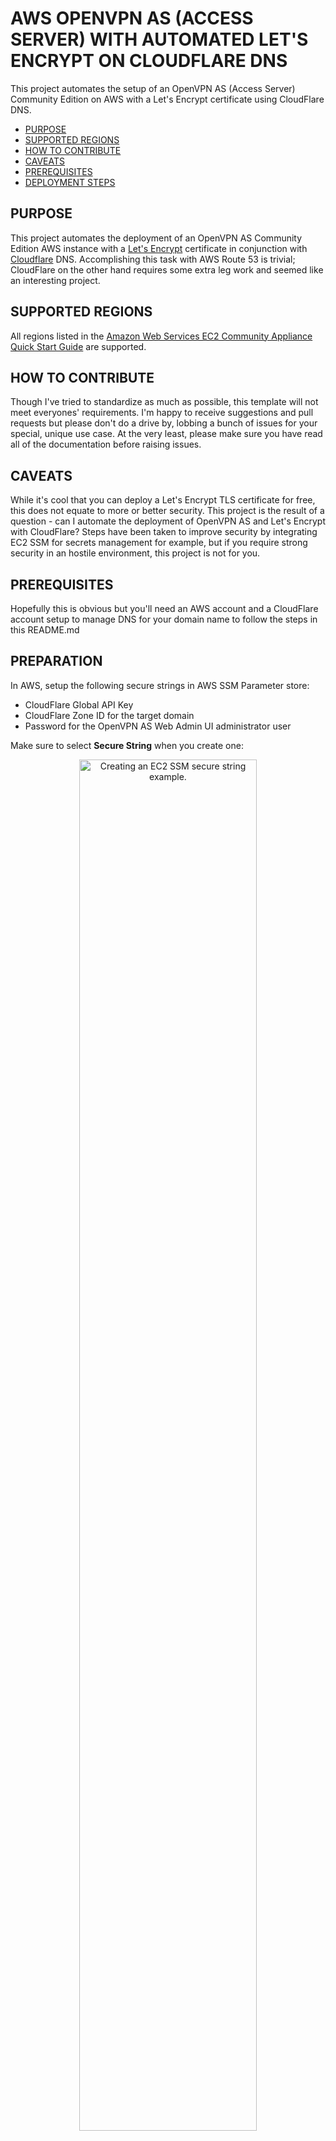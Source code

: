
# AWS OPENVPN AS (ACCESS SERVER) WITH AUTOMATED LET'S ENCRYPT ON CLOUDFLARE DNS

This project automates the setup of an OpenVPN AS (Access Server) Community Edition on AWS with a Let's Encrypt certificate using CloudFlare DNS.

- [PURPOSE](#purpose)
- [SUPPORTED REGIONS](#supported-regions)
- [HOW TO CONTRIBUTE](#how-to-contribute)
- [CAVEATS](#caveats)
- [PREREQUISITES](#prerequisites)
- [DEPLOYMENT STEPS](#deployment-steps)


## PURPOSE

This project automates the deployment of an OpenVPN AS Community Edition AWS instance with a [Let's Encrypt](https://letsencrypt.org/) certificate in conjunction with [Cloudflare](https://www.cloudflare.com/) DNS. Accomplishing this task with AWS Route 53 is trivial; CloudFlare on the other hand requires some extra leg work and seemed like an interesting project.

## SUPPORTED REGIONS

All regions listed in the [Amazon Web Services EC2 Community Appliance Quick Start Guide](https://docs.openvpn.net/how-to-tutorialsguides/amazon-ec2-appliance-ami-quick-start-guide/) are supported.

## HOW TO CONTRIBUTE

Though I've tried to standardize as much as possible, this template will not meet everyones' requirements. I'm happy to receive suggestions and pull requests but please don't do a drive by, lobbing a bunch of issues for your special, unique use case. At the very least, please make sure you have read all of the documentation before raising issues.

## CAVEATS

While it's cool that you can deploy a Let's Encrypt TLS certificate for free, this does not equate to more or better security. This project is the result of a question - can I automate the deployment of OpenVPN AS and Let's Encrypt with CloudFlare? Steps have been taken to improve security by integrating EC2 SSM for secrets management for example, but if you require strong security in an hostile environment, this project is not for you.

## PREREQUISITES

Hopefully this is obvious but you'll need an AWS account and a CloudFlare account setup to manage DNS for your domain name to follow the steps in this README.md

## PREPARATION

In AWS, setup the following secure strings in AWS SSM Parameter store:

* CloudFlare Global API Key
* CloudFlare Zone ID for the target domain
* Password for the OpenVPN AS Web Admin UI administrator user

Make sure to select **Secure String** when you create one:
<p align="center">
<img src="https://github.com/virtualjj/automated-openvpnas-cloudflare-letsencrypt/blob/master/images/readme/prep-creating-secure-string.jpg" alt="Creating an EC2 SSM secure string example." height="75%" width="75%">
</p>

When you are done, you should have something similar to the screenshot below:
<p align="center">
<img src="https://github.com/virtualjj/automated-openvpnas-cloudflare-letsencrypt/blob/master/images/readme/prep-final-secure-strings-sample.jpg" alt="Sample AWS EC2 SSM secure strings." height="75%" width="75%">
</p>

Also, make sure you don't have any A records in your CloudFlare DNS that might conflict. This tutorial assumes a domain with no other DNS records:

<p align="center">
<img src="https://github.com/virtualjj/automated-openvpnas-cloudflare-letsencrypt/blob/master/images/readme/prep-cf-no-records-sample.jpg" alt="CloudFlare DNS with no records example." height="75%" width="75%">
</p>

## DEPLOYMENT STEPS

Deployment is fairly straight forward.

Make sure that you are in the same region that you created your SSM secure sting parameters and click the **Launch Stack** button below:

[![Launch CloudFormation Stack](https://s3.amazonaws.com/cloudformation-examples/cloudformation-launch-stack.png
)](https://console.aws.amazon.com/cloudformation/home#/stacks/new?stackName=openvpnas-cf-letsencrypt&templateURL=https://s3-us-west-2.amazonaws.com/github-automated-openvpnas-cloudflare-letsencrypt/automated-openvpnas-cloudflare-letsencrypt.yml)

Enter the references to the SSM secure strings for your private CloudFlare account API data. Make sure that you don't mix up the Global API Key and Zone ID fields as it will fail and not create an A record in CloudFlare that points to your AWS EIP. When that happens, Let's Encrypt won't be able to resolve your FQDN and the certificate generation will fail.

<p align="center">
<img src="https://github.com/virtualjj/automated-openvpnas-cloudflare-letsencrypt/blob/master/images/readme/deploy-enter-ssm-params-cf-email.jpg" alt="Enter SSM secure string parameters and CloudFlare account email." height="75%" width="75%">
</p>

Enter an email address for the Let's Encrypt certificate registration. Try to use a different email address instead of your CloudFlare address.

Make sure to enter the correct FQDN&hellip;this will be the name of your OpenVPN server and URL that you'll use to connect to.

<p align="center">
<img src="https://github.com/virtualjj/automated-openvpnas-cloudflare-letsencrypt/blob/master/images/readme/deploy-email-fqdn-ec2key.jpg" alt="Enter Let's Encrypt email and FQDN" height="75%" width="75%">
</p>

Enter a source IP address for connecting to the OpenVPN AS web UI. You can leave it open to the world (i.e. 0.0.0.0/0) but we won't be using CloudFlare to protect this URL yet.

Enter a unique username for the web UI administrator account and a reference to the other SSM secure string for the secure password.

Click **Next** and follow the prompts to deploy the stack.

<p align="center">
<img src="https://github.com/virtualjj/automated-openvpnas-cloudflare-letsencrypt/blob/master/images/readme/deploy-lock-ip-secure-string-passwd.jpg" alt="Enter a source IP for connecting to the OpenVPN AS web UI and choose a unique username as well as a SSM secure string for the admin password."="75%" width="75%">
</p>

The stack, instance, CloudFlare DNS update, and Let's Encrypt certificate should be complete in about five minutes.

<p align="center">
<img src="https://github.com/virtualjj/automated-openvpnas-cloudflare-letsencrypt/blob/master/images/readme/deploy-success-outputs-url.jpg" alt="Successful stack deployment. Find the web UI URL in the Outputs section."="75%" width="75%">
</p>

If you look in your CloudFlare DNS panel, you should see a new A record added. Note that the CloudFlare icon is grey and not orange. This means that CloudFlare is only providing DNS services and not DDoS and other protections.

<p align="center">
<img src="https://github.com/virtualjj/automated-openvpnas-cloudflare-letsencrypt/blob/master/images/readme/deploy-new-a-record-cloudflare.jpg" alt="New A record in CloudFlare after stack deployment."="75%" width="75%">
</p>

Click on the URL listed in the CloudFormation Outputs section. Your OpenVPN AS should have a Let's Encrypt certificate installed and working now:

<p align="center">
<img src="https://github.com/virtualjj/automated-openvpnas-cloudflare-letsencrypt/blob/master/images/readme/deploy-le-certificate-sample.jpg" alt="Newly applied Let's Encrypt certificate on OpenVPN AS"="75%" width="75%">
</p>

When you login, make sure to enter the actual password that you set in the SSM secure string. At this point, the OpenVPN AS web UI doesn't know anything about the SSM secure string parameter.

<p align="center">
<img src="https://github.com/virtualjj/automated-openvpnas-cloudflare-letsencrypt/blob/master/images/readme/deploy-first-time-login-screen.jpg" alt="Login to OpenVPN AS with password, not SSM secure string ID"="75%" width="75%">
</p>

After successful login you'll have to agree to the EULA and then the status screen should appear. You can now configure your OpenVPN AS for use.

<p align="center">
<img src="https://github.com/virtualjj/automated-openvpnas-cloudflare-letsencrypt/blob/master/images/readme/deploy-login-success-status-screen.jpg" alt="Successful login to OpenVPN AS"="75%" width="75%">
</p>
